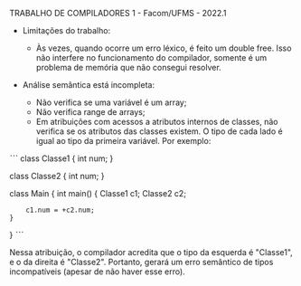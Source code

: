 TRABALHO DE COMPILADORES 1 - Facom/UFMS - 2022.1

* Limitações do trabalho:
	- Às vezes, quando ocorre um erro léxico, é feito um double free. Isso não interfere no funcionamento do compilador, somente é um problema de memória que não consegui resolver.


* Análise semântica está incompleta:
	- Não verifica se uma variável é um array;
	- Não verifica range de arrays;
	- Em atribuições com acessos a atributos internos de classes, não verifica se os atributos das classes existem. O tipo de cada lado é igual ao tipo da primeira variável. Por exemplo:

ˋˋˋ
class Classe1 {
	int num;
}

class Classe2 {
	int num;
}

class Main {
	int main() {
		Classe1 c1;
		Classe2 c2;
		
		c1.num = +c2.num;
	}
}
ˋˋˋ

Nessa atribuição, o compilador acredita que o tipo da esquerda é "Classe1", e o da direita é "Classe2". Portanto, gerará um erro semântico de tipos incompatíveis (apesar de não haver esse erro).
